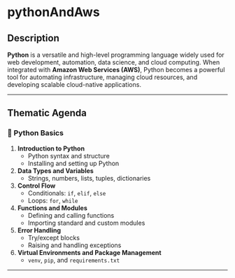# pythonAndAws

## Description
**Python** is a versatile and high-level programming language widely used for web development, automation, data science, and cloud computing. When integrated with **Amazon Web Services (AWS)**, Python becomes a powerful tool for automating infrastructure, managing cloud resources, and developing scalable cloud-native applications.

---

## Thematic Agenda

### 🐍 Python Basics
1. **Introduction to Python**
   - Python syntax and structure
   - Installing and setting up Python
2. **Data Types and Variables**
   - Strings, numbers, lists, tuples, dictionaries
3. **Control Flow**
   - Conditionals: `if`, `elif`, `else`
   - Loops: `for`, `while`
4. **Functions and Modules**
   - Defining and calling functions
   - Importing standard and custom modules
5. **Error Handling**
   - Try/except blocks
   - Raising and handling exceptions
6. **Virtual Environments and Package Management**
   - `venv`, `pip`, and `requirements.txt`

---